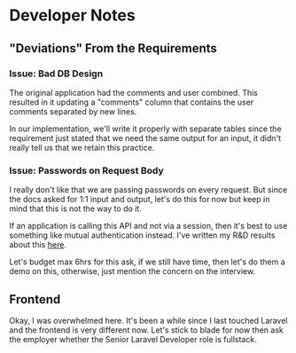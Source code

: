 # Developer Notes

## "Deviations" From the Requirements

### Issue: Bad DB Design
The original application had the comments and user combined. This resulted in it updating a "comments" column that contains the user comments separated by new lines.

In our implementation, we'll write it properly with separate tables since the requirement just stated that we need the same output for an input, it didn't really tell us that we retain this practice.

### Issue: Passwords on Request Body

I really don't like that we are passing passwords on every request. But since the docs asked for 1:1 input and output, let's do this for now but keep in mind that this is not the way to do it.

If an application is calling this API and not via a session, then it's best to use something like mutual authentication instead. I've written my R&D results about this [here](https://github.com/ervinne13/mutual-authentication-protected-server).

Let's budget max 6hrs for this ask, if we still have time, then let's do them a demo on this, otherwise, just mention the concern on the interview.

## Frontend

Okay, I was overwhelmed here. It's been a while since I last touched Laravel and the frontend is very different now. Let's stick to blade for now then ask the employer whether the Senior Laravel Developer role is fullstack.